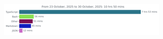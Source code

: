 <!--START_SECTION:waka-->
<img src="https://github.com/dimitrov-d/dimitrov-d/blob/master/images/stat.svg" alt="Wakatime Stats"/>
<!--END_SECTION:waka-->
